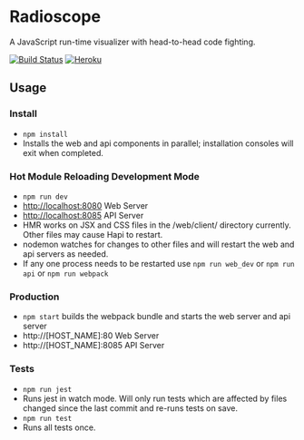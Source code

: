 # Radioscope
A JavaScript run-time visualizer with head-to-head code fighting.

[![Build Status](https://travis-ci.org/ZachMayer35/Radioscope.svg?branch=master)](https://travis-ci.org/ZachMayer35/Radioscope)
[![Heroku](http://heroku-badge.herokuapp.com/?app=secret-springs-57491&style=flat&svg=1&root=/api)](http://secret-springs-57491.herokuapp.com)

## Usage

### Install

* `npm install` 
* Installs the web and api components in parallel; installation consoles will exit when completed.

### Hot Module Reloading Development Mode

* `npm run dev`
* [http://localhost:8080](http://localhost:8080) Web Server
* [http://localhost:8085](http://localhost:8085) API Server
* HMR works on JSX and CSS files in the /web/client/ directory currently. Other files may cause Hapi to restart.
* nodemon watches for changes to other files and will restart the web and api servers as needed.
* If any one process needs to be restarted use `npm run web_dev` or `npm run api` or `npm run webpack`

### Production

* `npm start` builds the webpack bundle and starts the web server and api server
* http://[HOST_NAME]:80 Web Server
* http://[HOST_NAME]:8085 API Server

### Tests

* `npm run jest`
* Runs jest in watch mode. Will only run tests which are affected by files changed since the last commit and re-runs tests on save.
* `npm run test`
* Runs all tests once.
